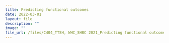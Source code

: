 ```yaml
---
title: Predicting functional outcomes
date: 2022-03-01
layout: file
description: ""
image: ""
file_url: /files/C404_TTSH, WHC_SHBC 2021_Predicting functional outcomes_250322.pdf
---
```


